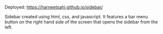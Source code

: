 Deployed: https://harneetsahi.github.io/sidebar/

Sidebar created using html, css, and javascript.
It features a bar menu button on the right hand side of the screen that opens the sidebar from the left.
